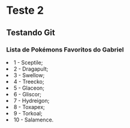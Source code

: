 # Teste 2
## Testando Git

### Lista de Pokémons Favoritos do Gabriel
<li>1 - Sceptile;</li>
<li>2 - Dragapult;</li>
<li>3 - Swellow;</li>
<li>4 - Treecko;</li>
<li>5 - Glaceon;</li>
<li>6 - Gliscor;</li>
<li>7 - Hydreigon;</li>
<li>8 - Toxapex;</li>
<li>9 - Torkoal;</li>
<li>10 - Salamence.</li>